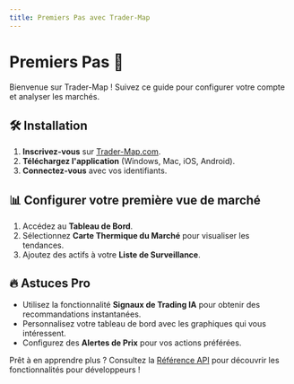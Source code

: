 ```yaml
---
title: Premiers Pas avec Trader-Map
---
```


# Premiers Pas 🚀

Bienvenue sur Trader-Map ! Suivez ce guide pour configurer votre compte et analyser les marchés.

## 🛠️ Installation
1. **Inscrivez-vous** sur [Trader-Map.com](https://trader-map.com).
2. **Téléchargez l'application** (Windows, Mac, iOS, Android).
3. **Connectez-vous** avec vos identifiants.

## 📊 Configurer votre première vue de marché
1. Accédez au **Tableau de Bord**.
2. Sélectionnez **Carte Thermique du Marché** pour visualiser les tendances.
3. Ajoutez des actifs à votre **Liste de Surveillance**.

## 🔥 Astuces Pro
- Utilisez la fonctionnalité **Signaux de Trading IA** pour obtenir des recommandations instantanées.
- Personnalisez votre tableau de bord avec les graphiques qui vous intéressent.
- Configurez des **Alertes de Prix** pour vos actions préférées.

Prêt à en apprendre plus ? Consultez la [Référence API](api-reference) pour découvrir les fonctionnalités pour développeurs !
